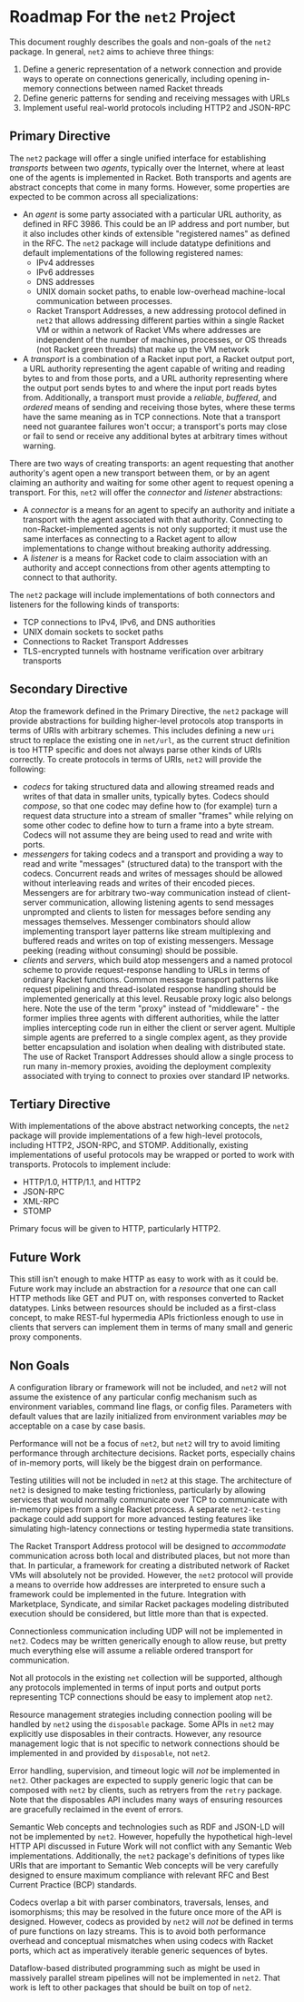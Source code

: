 # Roadmap For the `net2` Project

This document roughly describes the goals and non-goals of the `net2` package.
In general, `net2` aims to achieve three things:

1. Define a generic representation of a network connection and provide ways to
   operate on connections generically, including opening in-memory connections
   between named Racket threads
2. Define generic patterns for sending and receiving messages with URLs
3. Implement useful real-world protocols including HTTP2 and JSON-RPC

## Primary Directive

The `net2` package will offer a single unified interface for establishing
*transports* between two *agents*, typically over the Internet, where at least
one of the agents is implemented in Racket. Both transports and agents are
abstract concepts that come in many forms. However, some properties are expected
to be common across all specializations:

- An *agent* is some party associated with a particular URL authority, as
  defined in RFC 3986. This could be an IP address and port number, but it also
  includes other kinds of extensible "registered names" as defined in the RFC.
  The `net2` package will include datatype definitions and default
  implementations of the following registered names:
  - IPv4 addresses
  - IPv6 addresses
  - DNS addresses
  - UNIX domain socket paths, to enable low-overhead machine-local
    communication between processes.
  - Racket Transport Addresses, a new addressing protocol defined in `net2` that
    allows addressing different parties within a single Racket VM or within a
    network of Racket VMs where addresses are independent of the number of
    machines, processes, or OS threads (not Racket green threads) that make up
    the VM network
- A *transport* is a combination of a Racket input port, a Racket output port, a
  URL authority representing the agent capable of writing and reading bytes to
  and from those ports, and a URL authority representing where the output port
  sends bytes to and where the input port reads bytes from. Additionally, a
  transport must provide a *reliable*, *buffered*, and *ordered* means of
  sending and receiving those bytes, where these terms have the same meaning as
  in TCP connections. Note that a transport need not guarantee failures won't
  occur; a transport's ports may close or fail to send or receive any additional
  bytes at arbitrary times without warning.

There are two ways of creating transports: an agent requesting that another
authority's agent open a new transport between them, or by an agent claiming an
authority and waiting for some other agent to request opening a transport. For
this, `net2` will offer the *connector* and *listener* abstractions:

- A *connector* is a means for an agent to specify an authority and initiate a
  transport with the agent associated with that authority. Connecting to
  non-Racket-implemented agents is not only supported; it must use the same
  interfaces as connecting to a Racket agent to allow implementations to change
  without breaking authority addressing.
- A *listener* is a means for Racket code to claim association with an
  authority and accept connections from other agents attempting to connect to
  that authority.

The `net2` package will include implementations of both connectors and listeners
for the following kinds of transports:

- TCP connections to IPv4, IPv6, and DNS authorities
- UNIX domain sockets to socket paths
- Connections to Racket Transport Addresses
- TLS-encrypted tunnels with hostname verification over arbitrary transports

## Secondary Directive

Atop the framework defined in the Primary Directive, the `net2` package will
provide abstractions for building higher-level protocols atop transports in
terms of URIs with arbitrary schemes. This includes defining a new `uri` struct
to replace the existing one in `net/url`, as the current struct definition is
too HTTP specific and does not always parse other kinds of URIs correctly. To
create protocols in terms of URIs, `net2` will provide the following:

- *codecs* for taking structured data and allowing streamed reads and writes of
  that data in smaller units, typically bytes. Codecs should *compose*, so that
  one codec may define how to (for example) turn a request data structure into a
  stream of smaller "frames" while relying on some other codec to define how to
  turn a frame into a byte stream. Codecs will not assume they are being used to
  read and write with ports.
- *messengers* for taking codecs and a transport and providing a way to read
  and write "messages" (structured data) to the transport with the codecs.
  Concurrent reads and writes of messages should be allowed without interleaving
  reads and writes of their encoded pieces. Messengers are for arbitrary two-way
  communication instead of client-server communication, allowing listening
  agents to send messages unprompted and clients to listen for messages before
  sending any messages themselves. Messenger combinators should allow
  implementing transport layer patterns like stream multiplexing and buffered
  reads and writes on top of existing messengers. Message peeking (reading
  without consuming) should be possible.
- *clients* and *servers*, which build atop messengers and a named protocol
  scheme to provide request-response handling to URLs in terms of ordinary
  Racket functions. Common message transport patterns like request pipelining
  and thread-isolated response handling should be implemented generically at
  this level. Reusable proxy logic also belongs here. Note the use of the term
  "proxy" instead of "middleware" - the former implies three agents with
  different authorities, while the latter implies intercepting code run in
  either the client or server agent. Multiple simple agents are preferred to a
  single complex agent, as they provide better encapsulation and isolation when
  dealing with distributed state. The use of Racket Transport Addresses should
  allow a single process to run many in-memory proxies, avoiding the deployment
  complexity associated with trying to connect to proxies over standard IP
  networks.

## Tertiary Directive

With implementations of the above abstract networking concepts, the `net2`
package will provide implementations of a few high-level protocols, including
HTTP2, JSON-RPC, and STOMP. Additionally, existing implementations of useful
protocols may be wrapped or ported to work with transports. Protocols to
implement include:

- HTTP/1.0, HTTP/1.1, and HTTP2
- JSON-RPC
- XML-RPC
- STOMP

Primary focus will be given to HTTP, particularly HTTP2.

## Future Work

This still isn't enough to make HTTP as easy to work with as it could be. Future
work may include an abstraction for a *resource* that one can call HTTP methods
like GET and PUT on, with responses converted to Racket datatypes. Links between
resources should be included as a first-class concept, to make REST-ful
hypermedia APIs frictionless enough to use in clients that servers can implement
them in terms of many small and generic proxy components.

## Non Goals

A configuration library or framework will not be included, and `net2` will not
assume the existence of any particular config mechanism such as environment
variables, command line flags, or config files. Parameters with default values
that are lazily initialized from environment variables *may* be acceptable on a
case by case basis.

Performance will not be a focus of `net2`, but `net2` will try to avoid limiting
performance through architecture decisions. Racket ports, especially chains of
in-memory ports, will likely be the biggest drain on performance.

Testing utilities will not be included in `net2` at this stage. The architecture
of `net2` is designed to make testing frictionless, particularly by allowing
services that would normally communicate over TCP to communicate with in-memory
pipes from a single Racket process. A separate `net2-testing` package could add
support for more advanced testing features like simulating high-latency
connections or testing hypermedia state transitions.

The Racket Transport Address protocol will be designed to *accommodate*
communication across both local and distributed places, but not more than that.
In particular, a framework for creating a distributed network of Racket VMs will
absolutely not be provided. However, the `net2` protocol will provide a means to
override how addresses are interpreted to ensure such a framework could be
implemented in the future. Integration with Marketplace, Syndicate, and similar
Racket packages modeling distributed execution should be considered, but little
more than that is expected.

Connectionless communication including UDP will not be implemented in `net2`.
Codecs may be written generically enough to allow reuse, but pretty much
everything else will assume a reliable ordered transport for communication.

Not all protocols in the existing `net` collection will be supported, although
any protocols implemented in terms of input ports and output ports representing
TCP connections should be easy to implement atop `net2`.

Resource management strategies including connection pooling will be handled by
`net2` using the `disposable` package. Some APIs in `net2` may explicitly use
disposables in their contracts. However, any resource management logic that is
not specific to network connections should be implemented in and provided by
`disposable`, not `net2`.

Error handling, supervision, and timeout logic will *not* be implemented in
`net2`. Other packages are expected to supply generic logic that can be composed
with `net2` by clients, such as retryers from the `retry` package. Note that
the disposables API includes many ways of ensuring resources are gracefully
reclaimed in the event of errors.

Semantic Web concepts and technologies such as RDF and JSON-LD will not be
implemented by `net2`. However, hopefully the hypothetical high-level HTTP API
discussed in Future Work will not conflict with any Semantic Web
implementations. Additionally, the `net2` package's definitions of types like
URIs that are important to Semantic Web concepts will be very carefully designed
to ensure maximum compliance with relevant RFC and Best Current Practice (BCP)
standards.

Codecs overlap a bit with parser combinators, traversals, lenses, and
isomorphisms; this may be resolved in the future once more of the API is
designed. However, codecs as provided by `net2` will *not* be defined in terms
of pure functions on lazy streams. This is to avoid both performance overhead
and conceptual mismatches when using codecs with Racket ports, which act as
imperatively iterable generic sequences of bytes.

Dataflow-based distributed programming such as might be used in massively
parallel stream pipelines will not be implemented in `net2`. That work is left
to other packages that should be built on top of `net2`.
